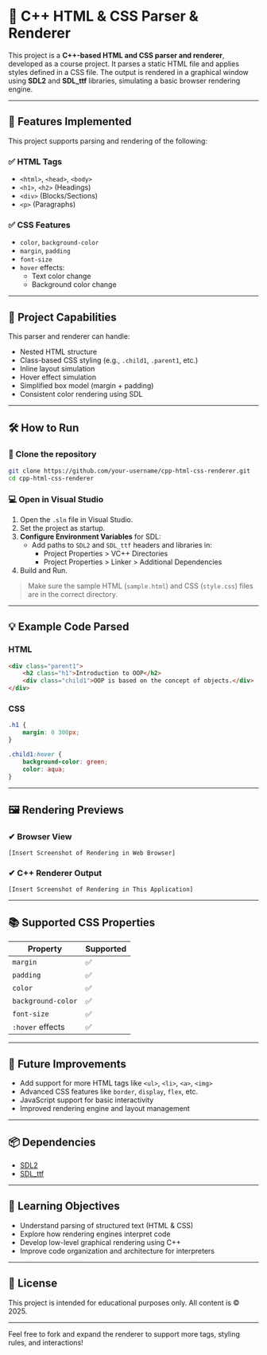 # 🧾 C++ HTML & CSS Parser & Renderer

This project is a **C++-based HTML and CSS parser and renderer**, developed as a course project. It parses a static HTML file and applies styles defined in a CSS file. The output is rendered in a graphical window using **SDL2** and **SDL_ttf** libraries, simulating a basic browser rendering engine.

---

## 📌 Features Implemented

This project supports parsing and rendering of the following:

### ✅ HTML Tags
- `<html>`, `<head>`, `<body>`
- `<h1>`, `<h2>` (Headings)
- `<div>` (Blocks/Sections)
- `<p>` (Paragraphs)

### ✅ CSS Features
- `color`, `background-color`
- `margin`, `padding`
- `font-size`
- `hover` effects:
  - Text color change
  - Background color change

---

## 🎯 Project Capabilities

This parser and renderer can handle:

- Nested HTML structure
- Class-based CSS styling (e.g., `.child1`, `.parent1`, etc.)
- Inline layout simulation
- Hover effect simulation
- Simplified box model (margin + padding)
- Consistent color rendering using SDL

---

## 🛠 How to Run

### 🔁 Clone the repository

```bash
git clone https://github.com/your-username/cpp-html-css-renderer.git
cd cpp-html-css-renderer
```

### 💻 Open in Visual Studio

1. Open the `.sln` file in Visual Studio.
2. Set the project as startup.
3. **Configure Environment Variables** for SDL:
   - Add paths to `SDL2` and `SDL_ttf` headers and libraries in:
     - Project Properties > VC++ Directories
     - Project Properties > Linker > Additional Dependencies
4. Build and Run.

> Make sure the sample HTML (`sample.html`) and CSS (`style.css`) files are in the correct directory.

---

## 💡 Example Code Parsed

### HTML
```html
<div class="parent1">
    <h2 class="h1">Introduction to OOP</h2>
    <div class="child1">OOP is based on the concept of objects.</div>
</div>
```

### CSS
```css
.h1 {
    margin: 0 300px;
}

.child1:hover {
    background-color: green;
    color: aqua;
}
```

---

## 🖼 Rendering Previews

### ✔ Browser View
<!-- Insert screenshot here -->
`[Insert Screenshot of Rendering in Web Browser]`

### ✔ C++ Renderer Output
<!-- Insert screenshot here -->
`[Insert Screenshot of Rendering in This Application]`

---

## 📚 Supported CSS Properties

| Property           | Supported |
|--------------------|-----------|
| `margin`           | ✅        |
| `padding`          | ✅        |
| `color`            | ✅        |
| `background-color` | ✅        |
| `font-size`        | ✅        |
| `:hover` effects   | ✅        |

---

## 🔧 Future Improvements

- Add support for more HTML tags like `<ul>`, `<li>`, `<a>`, `<img>`
- Advanced CSS features like `border`, `display`, `flex`, etc.
- JavaScript support for basic interactivity
- Improved rendering engine and layout management

---

## 📦 Dependencies

- [SDL2](https://www.libsdl.org/)
- [SDL_ttf](https://www.libsdl.org/projects/SDL_ttf/)

---

## 🧠 Learning Objectives

- Understand parsing of structured text (HTML & CSS)
- Explore how rendering engines interpret code
- Develop low-level graphical rendering using C++
- Improve code organization and architecture for interpreters

---

## 📃 License

This project is intended for educational purposes only. All content is © 2025.

---

Feel free to fork and expand the renderer to support more tags, styling rules, and interactions!

